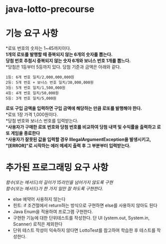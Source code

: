 # java-lotto-precourse

# 기능 요구 사항
*로또 번호의 숫자는 1~45까지이다.   
**1개의 로또를 발행할 때 중복되지 않는 6개의 숫자를 뽑는다.**   
**당첨 번호 추첨시 중복되지 않는 숫자 6개와 보너스 번호 1개를 뽑느다.**   
*당첨은 1등부터 5등까지 있다. 당첨 기준과 금액은 아래와 같다.

    1등: 6개 번호 일치/2,000,000,000원   
    2등: 5개 번호 + 보너스 번호 일치/30,000,000원
    3등: 5개 번호 일치/1,500,000원
    4등: 4개 번호 일치/50,000원
    5등: 3개 번호 일치/5,000원

**로또 구입 금액을 입력하면 구입 금액에 해당하는 만큼 로또를 발행해야 한다.**   
*로또 1장 가격 1,000원이다.   
*당첨 번호와 보너스 번호를 입력받는다.          
*__사용자가 구매한 로또 번호와 당첨 번호를 비교하여 당첨 내역 및 수익률을 출력하고 로또 게임을 종료한다__   
*__사용자가 잘못된 값을 입력할 경우 IllegalArgumentException을 발생시키고,   
    "[ERROR]"로 시작하는 에러 메세지 출력 후 그 부분부터 입력받는다.__

# 추가된 프로그래밍 요구 사항
*함수(또는 메서드)의 길이가 15라인을 넘어가지 않도록 구현*\
*함수(또는 메서드)가 한 가지 일만 잘 하도록 구현한다.*
* else 예약어 사용하지 않는다
* 힌트: if 조건절에서 return하는 방식으로 구현하면 else를 사용하지 않아도 된다
* Java Enum을 적용하여 프로그램 구현한다.
* 구현한 기능에 대한 단위테스트를 작성한다. 단 UI (ystem.out, System.in, Scanner) 로직은 제외한다
* 단위 테스트 작성이 익숙하지 않다면 LottoTest를 참고하여 학습한 후 테스트를 작성한다.



